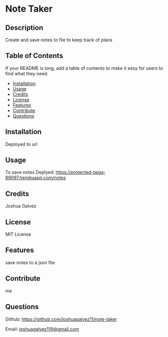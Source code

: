 
# Note Taker

## Description
Create and save notes to file to keep track of plans

## Table of Contents
If your README is long, add a table of contents to make it easy for users to find what they need.
- [Installation](#installation)
- [Usage](#usage)
- [Credits](#credits)
- [License](#license)
- [Features](#features)
- [Contribute](#contribute)
- [Questions](#questions)

## Installation
Deployed to url

## Usage
To save notes
Deplyed: https://protected-taiga-89097.herokuapp.com/notes
    
## Credits
Joshua Galvez

## License
MIT License

## Features
save notes to a json file

## Contribute
me

## Questions
Github: https://github.com/joshuagalvez11/note-taker

Email: joshuagalvez119@gmail.com
